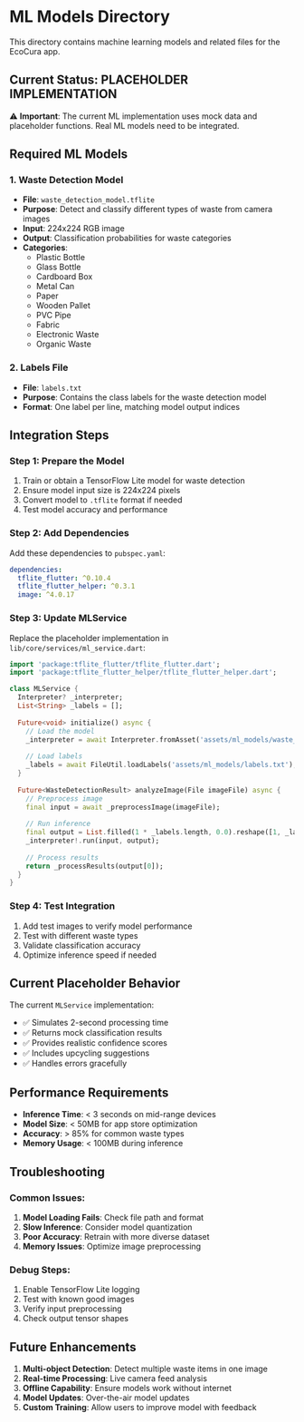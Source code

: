 # ML Models Directory

This directory contains machine learning models and related files for the EcoCura app.

## Current Status: PLACEHOLDER IMPLEMENTATION

⚠️ **Important**: The current ML implementation uses mock data and placeholder functions. Real ML models need to be integrated.

## Required ML Models

### 1. Waste Detection Model
- **File**: `waste_detection_model.tflite`
- **Purpose**: Detect and classify different types of waste from camera images
- **Input**: 224x224 RGB image
- **Output**: Classification probabilities for waste categories
- **Categories**: 
  - Plastic Bottle
  - Glass Bottle  
  - Cardboard Box
  - Metal Can
  - Paper
  - Wooden Pallet
  - PVC Pipe
  - Fabric
  - Electronic Waste
  - Organic Waste

### 2. Labels File
- **File**: `labels.txt`
- **Purpose**: Contains the class labels for the waste detection model
- **Format**: One label per line, matching model output indices

## Integration Steps

### Step 1: Prepare the Model
1. Train or obtain a TensorFlow Lite model for waste detection
2. Ensure model input size is 224x224 pixels
3. Convert model to `.tflite` format if needed
4. Test model accuracy and performance

### Step 2: Add Dependencies
Add these dependencies to `pubspec.yaml`:
```yaml
dependencies:
  tflite_flutter: ^0.10.4
  tflite_flutter_helper: ^0.3.1
  image: ^4.0.17
```

### Step 3: Update MLService
Replace the placeholder implementation in `lib/core/services/ml_service.dart`:

```dart
import 'package:tflite_flutter/tflite_flutter.dart';
import 'package:tflite_flutter_helper/tflite_flutter_helper.dart';

class MLService {
  Interpreter? _interpreter;
  List<String> _labels = [];
  
  Future<void> initialize() async {
    // Load the model
    _interpreter = await Interpreter.fromAsset('assets/ml_models/waste_detection_model.tflite');
    
    // Load labels
    _labels = await FileUtil.loadLabels('assets/ml_models/labels.txt');
  }
  
  Future<WasteDetectionResult> analyzeImage(File imageFile) async {
    // Preprocess image
    final input = await _preprocessImage(imageFile);
    
    // Run inference
    final output = List.filled(1 * _labels.length, 0.0).reshape([1, _labels.length]);
    _interpreter!.run(input, output);
    
    // Process results
    return _processResults(output[0]);
  }
}
```

### Step 4: Test Integration
1. Add test images to verify model performance
2. Test with different waste types
3. Validate classification accuracy
4. Optimize inference speed if needed

## Current Placeholder Behavior

The current `MLService` implementation:
- ✅ Simulates 2-second processing time
- ✅ Returns mock classification results
- ✅ Provides realistic confidence scores
- ✅ Includes upcycling suggestions
- ✅ Handles errors gracefully

## Performance Requirements

- **Inference Time**: < 3 seconds on mid-range devices
- **Model Size**: < 50MB for app store optimization
- **Accuracy**: > 85% for common waste types
- **Memory Usage**: < 100MB during inference

## Troubleshooting

### Common Issues:
1. **Model Loading Fails**: Check file path and format
2. **Slow Inference**: Consider model quantization
3. **Poor Accuracy**: Retrain with more diverse dataset
4. **Memory Issues**: Optimize image preprocessing

### Debug Steps:
1. Enable TensorFlow Lite logging
2. Test with known good images
3. Verify input preprocessing
4. Check output tensor shapes

## Future Enhancements

1. **Multi-object Detection**: Detect multiple waste items in one image
2. **Real-time Processing**: Live camera feed analysis
3. **Offline Capability**: Ensure models work without internet
4. **Model Updates**: Over-the-air model updates
5. **Custom Training**: Allow users to improve model with feedback
